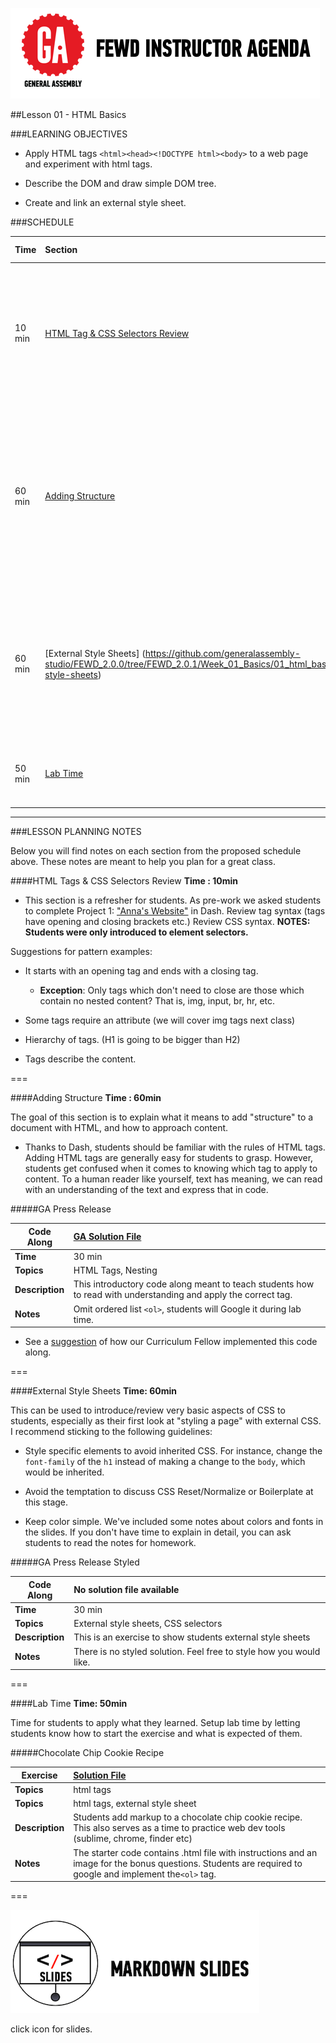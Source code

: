 ![GeneralAssemb.ly](../../img/icons/instr_agenda.png)


##Lesson 01 - HTML Basics

###LEARNING OBJECTIVES

*	Apply HTML tags ```<html><head><!DOCTYPE html><body>``` to a web page and experiment with html tags.

*	Describe the DOM and draw simple DOM tree.

*	Create and link an external style sheet.


###SCHEDULE


| Time        | Section| GA ICLs| Comments |
| ------------- |:-------------|:-------------------|:----------------|
| 10 min | [HTML Tag & CSS Selectors Review](https://github.com/generalassembly-studio/FEWD_2.0.0/blob/FEWD_2.0.1/Week_01_Basics/01_html_basics/README.md#html-tags--css-selectors-review) | N/A | Review basic rules about HTML tags and CSS element selectors. Students were introduced to selectors and tags in Dash. |
| 60 min | [Adding Structure](https://github.com/generalassembly-studio/FEWD_2.0.0/tree/FEWD_2.0.1/Week_01_Basics/01_html_basics#adding-structure) | GA Press Release | Basic site to review .html files and tags. Another great opportunity to show students how to use sublime text, and get everyone up to speed and ready to move forward.|
| 60 min | [External Style Sheets] (https://github.com/generalassembly-studio/FEWD_2.0.0/tree/FEWD_2.0.1/Week_01_Basics/01_html_basics#external-style-sheets) |GA Press Release| Demonstrate how to create an external style sheet using the press release. Review CSS selectors by styling the press release as you see fit.|
| 50 min | [Lab Time](https://github.com/generalassembly-studio/FEWD_2.0.0/tree/FEWD_2.0.1/Week_01_Basics/01_html_basics#lab-time) | Cookies Recipe | Students add tags to a Cookie recipe, and style as they see fit.|


---

###LESSON PLANNING NOTES

Below you will find notes on each section from the proposed schedule above. These notes are  meant to help you plan for a great class.


####HTML Tags & CSS Selectors Review
__Time : 10min__

 *	This section is a refresher for students. As pre-work we asked students to complete Project 1: ["Anna's Website"](https://dash.generalassemb.ly/projects/annas-website-1) in Dash. Review tag syntax (tags have opening and closing brackets etc.) Review CSS syntax. __NOTES: Students were only introduced to element selectors.__
 
Suggestions for pattern examples: 

*	It starts with an opening tag and ends with a closing tag.
	*	__Exception__: Only tags which don't need to close are those which contain no nested content? That is, img, input, br, hr, etc.

*	Some tags require an attribute (we will cover img tags next class) 

*	Hierarchy of tags. (H1 is going to be bigger than H2)

*	Tags describe the content. 

===
 
 
####Adding Structure
__Time : 60min__

The goal of this section is to explain what it means to add "structure" to a document with HTML, and how to approach content. 

*	Thanks to Dash, students should be familiar with the rules of HTML tags. Adding HTML tags are generally easy for students to grasp. However, students get confused when it comes to knowing which tag to apply to content. To a human reader like yourself, text has meaning, we can read with an understanding of the text and express that in code. 


#####GA Press Release

| Code Along | [GA Solution File](solution/ga_press_release)|
| ------------- |:-------------|
| __Time__ | 30 min| 
| __Topics__ | HTML Tags, Nesting| 
| __Description__| This introductory code along meant to teach students how to read with understanding and apply the correct tag.|   
| __Notes__| Omit ordered list ```<ol>```, students will Google it during lab time.|  


*	See a [suggestion](solution/ga_press_release/instr_notes.md) of how our Curriculum Fellow implemented this code along.

===

####External Style Sheets
__Time: 60min__

This can be used to introduce/review very basic aspects of CSS to students, especially as their first look at "styling a page" with external CSS. I recommend sticking to the following guidelines:

*	Style specific elements to avoid inherited CSS. For instance, change the `font-family` of the `h1` instead of making a change to the `body`, which would be inherited.

*	Avoid the temptation to discuss CSS Reset/Normalize or Boilerplate at this stage. 

*	Keep color simple. We've included some notes about colors and fonts in the slides. If you don't have time to explain in detail, you can ask students to read the notes for homework.
  

#####GA Press Release Styled 

|Code Along | No solution file available|
| ------------- |:-------------|
| __Time__ | 30 min| 
| __Topics__ | External style sheets, CSS selectors| 
| __Description__| This is an exercise to show students external style sheets|   
| __Notes__| There is no styled solution. Feel free to style how you would like. | 
 
===


####Lab Time
__Time: 50min__

Time for students to apply what they learned. Setup lab time by letting students know how to start the exercise and what is expected of them. 
 
#####Chocolate Chip Cookie Recipe

| Exercise |[Solution File](solution/cookie_recipe) |
| ------------- |:-------------|
| __Topics__ | html tags| 
| __Topics__ | html tags, external style sheet | 
| __Description__| Students add markup to a chocolate chip cookie recipe. This also serves as a time to practice web dev tools (sublime, chrome, finder etc)|    
| __Notes__| The starter code contains .html file with instructions and an image for the bonus questions. Students are required to google and implement the```<ol>``` tag.|

===

[![slides](../../img/icons/slides.png)](slides.md)

click icon for slides.
